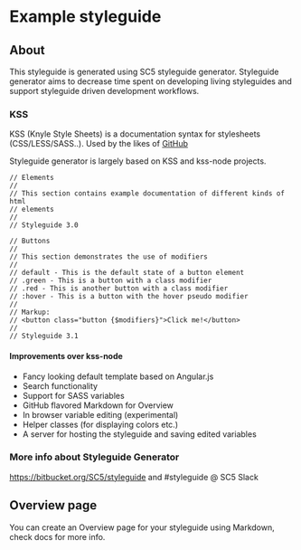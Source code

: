 # Example styleguide

## About

This styleguide is generated using SC5 styleguide generator. Styleguide
generator aims to decrease time spent on developing living styleguides and
support styleguide driven development workflows.

### KSS

KSS (Knyle Style Sheets) is a documentation syntax for stylesheets
(CSS/LESS/SASS..). Used by the likes of [GitHub](https://github.com/styleguide/css)

Styleguide generator is largely based on KSS and kss-node projects.

    // Elements
    //
    // This section contains example documentation of different kinds of html
    // elements
    //
    // Styleguide 3.0

    // Buttons
    //
    // This section demonstrates the use of modifiers
    //
    // default - This is the default state of a button element
    // .green - This is a button with a class modifier
    // .red - This is another button with a class modifier
    // :hover - This is a button with the hover pseudo modifier
    //
    // Markup:
    // <button class="button {$modifiers}">Click me!</button>
    //
    // Styleguide 3.1

#### Improvements over kss-node
* Fancy looking default template based on Angular.js
* Search functionality
* Support for SASS variables
* GitHub flavored Markdown for Overview
* In browser variable editing (experimental)
* Helper classes (for displaying colors etc.)
* A server for hosting the styleguide and saving edited variables

### More info about Styleguide Generator

https://bitbucket.org/SC5/styleguide and #styleguide @ SC5 Slack

## Overview page

You can create an Overview page for your styleguide using Markdown,
check docs for more info.

